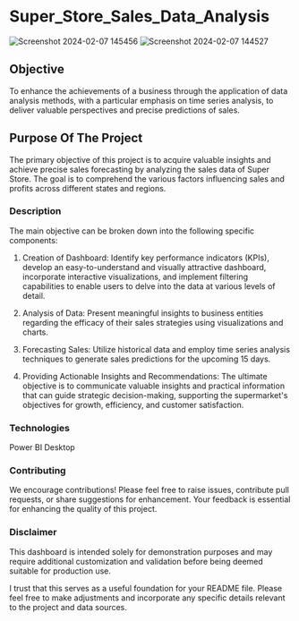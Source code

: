 # Super_Store_Sales_Data_Analysis
![Screenshot 2024-02-07 145456](https://github.com/ali-obaid1994/Super-Store-Sales/assets/148888861/dac034db-c1ef-4bc3-9edd-649da12c496b)
![Screenshot 2024-02-07 144527](https://github.com/ali-obaid1994/Super-Store-Sales/assets/148888861/1048d2bf-3038-4143-b9eb-719270444c57)


## Objective

To enhance the achievements of a business through the application of data analysis methods, with a particular emphasis on time series analysis, to deliver valuable perspectives and precise predictions of sales.

## Purpose Of The Project

The primary objective of this project is to acquire valuable insights and achieve precise sales forecasting by analyzing the sales data of Super Store. The goal is to comprehend the various factors influencing sales and profits across different states and regions.


### Description

The main objective can be broken down into the following specific components:

1. Creation of Dashboard: Identify key performance indicators (KPIs), develop an easy-to-understand and visually attractive dashboard, incorporate interactive visualizations, and implement filtering capabilities to enable users to delve into the data at various levels of detail.

2. Analysis of Data: Present meaningful insights to business entities regarding the efficacy of their sales strategies using visualizations and charts.

3. Forecasting Sales: Utilize historical data and employ time series analysis techniques to generate sales predictions for the upcoming 15 days.

4. Providing Actionable Insights and Recommendations: The ultimate objective is to communicate valuable insights and practical information that can guide strategic decision-making, supporting the supermarket's objectives for growth, efficiency, and customer satisfaction.

### Technologies

Power BI Desktop


### Contributing

We encourage contributions! Please feel free to raise issues, contribute pull requests, or share suggestions for enhancement. Your feedback is essential for enhancing the quality of this project.

### Disclaimer

This dashboard is intended solely for demonstration purposes and may require additional customization and validation before being deemed suitable for production use.

I trust that this serves as a useful foundation for your README file. Please feel free to make adjustments and incorporate any specific details relevant to the project and data sources.
